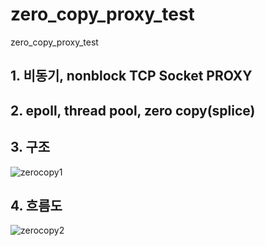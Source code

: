 # zero_copy_proxy_test
zero_copy_proxy_test

## 1. 비동기, nonblock TCP Socket PROXY
## 2. epoll, thread pool, zero copy(splice)
## 3. 구조
![zerocopy1](https://user-images.githubusercontent.com/37236920/88614039-d47a2500-d0c9-11ea-9860-5ef47f4f4f8f.png)

## 4. 흐름도
![zerocopy2](https://user-images.githubusercontent.com/37236920/88614061-e0fe7d80-d0c9-11ea-94c0-9585783bcc08.png)
